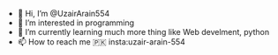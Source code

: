 - 👋 Hi, I’m @UzairArain554
- 👀 I’m interested in programming
- 🌱 I’m currently learning much more thing like Web develment, python
- 📫 How to reach me 🇵🇰 insta:uzair-arain-554

<!---
UzairArain554/UzairArain554 is a ✨ special ✨ repository because its `README.md` (this file) appears on your GitHub profile.
You can click the Preview link to take a look at your changes.
--->
